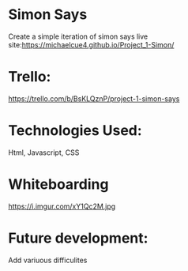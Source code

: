 

# Simon Says 
Create a simple iteration of simon says
live site:https://michaelcue4.github.io/Project_1-Simon/

# Trello:
https://trello.com/b/BsKLQznP/project-1-simon-says

# Technologies Used:
Html, Javascript, CSS

# Whiteboarding
https://i.imgur.com/xY1Qc2M.jpg

# Future development: 
Add variuous difficulites

